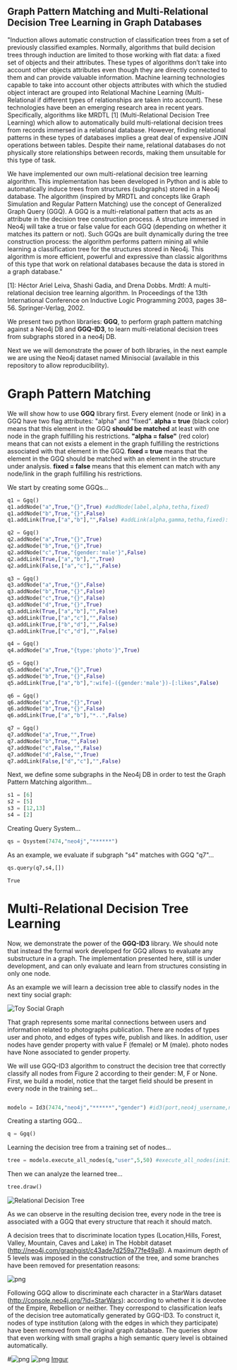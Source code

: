 ## Graph Pattern Matching and Multi-Relational Decision Tree Learning in Graph Databases

"Induction allows automatic construction of classification trees from a set of previously classified examples. Normally, algorithms that build decision trees through induction are limited to those working with flat data: a fixed set of objects and their attributes. These types of algorithms don’t take into account other objects attributes even though they are directly connected to them and can provide valuable information. Machine learning technologies capable to take into account other objects attributes with which the studied object interact are grouped into Relational Machine Learning  (Multi-Relational if different types of relationships are taken into account). These technologies have been an emerging research area in recent years. Specifically, algorithms like MRDTL [1] (Multi-Relational Decision Tree Learning) which allow to automatically build multi-relational decision trees from records immersed in a relational database. However, finding relational patterns in these types of databases implies a great deal of expensive JOIN operations between tables. Despite their name, relational databases do not physically store relationships between records, making them unsuitable for this type of task.
 
We have implemented our own multi-relational decision tree learning algorithm. This implementation has been developed in Python and is able to automatically induce trees from structures (subgraphs) stored in a Neo4j database. The algorithm (inspired by MRDTL and concepts like Graph Simulation and Regular Pattern Matching) use the concept of Generalized Graph Query (GGQ). A GGQ is a multi-relational pattern that acts as an attribute in the decision tree construction process. A structure immersed in Neo4j will take a true or false value for each GGQ (depending on whether it matches its pattern or not). Such GGQs are built dynamically during the tree construction process: the algorithm performs pattern mining all while learning a classification tree for the structures stored in Neo4j. This algorithm is more efficient, powerful and expressive than classic algorithms of this type that work on relational databases because the data is stored in a graph database." 

[1]: Héctor Ariel Leiva, Shashi Gadia, and Drena Dobbs. Mrdtl: A multi-relational decision tree learning algorithm. In Proceedings of the 13th International Conference on Inductive Logic Programming 2003, pages 38–56. Springer-Verlag, 2002.

We present two python libraries: **GGQ**, to perform graph pattern matching against a Neo4j DB and **GGQ-ID3**, to learn multi-relational decision trees from subgraphs stored in a neo4j DB. 

Next we we will demonstrate the power of both libraries, in the next eample we are using the Neo4j dataset named Minisocial (available in this repository to allow reproducibility). 

# Graph Pattern Matching

We will show how to use **GGQ** library first. Every element (node or link) in a GGQ have two flag attributes: "alpha" and "fixed". **alpha = true** (black color) means that this element in the GGQ **should be matched** at least with one node in the graph fulfilling his restrictions. **"alpha = false"** (red color) means that can not exists a element in the graph fulfilling the restrictions associated with that element in the GGQ. **fixed = true** means that the element in the GGQ should be matched with an element in the structure under analysis. **fixed = false** means that this element can match with any node/link in the graph fulfilling his restrictions.

We start by creating some GGQs...


```python
q1 = Ggq()
q1.addNode("a",True,"{}",True) #addNode(label,alpha,tetha,fixed)
q1.addNode("b",True,"{}",False)
q1.addLink(True,["a","b"],"",False) #addLink(alpha,gamma,tetha,fixed):

q2 = Ggq() 
q2.addNode("a",True,"{}",True)
q2.addNode("b",True,"{}",True)
q2.addNode("c",True,"{gender:'male'}",False)
q2.addLink(True,["a","b"],"",True)
q2.addLink(False,["a","c"],"",False)

q3 = Ggq()
q3.addNode("a",True,"{}",False)
q3.addNode("b",True,"{}",False)
q3.addNode("c",True,"{}",False)
q3.addNode("d",True,"{}",True)
q3.addLink(True,["a","b"],"",False)
q3.addLink(True,["a","c"],"",False)
q3.addLink(True,["b","d"],"",False)
q3.addLink(True,["c","d"],"",False)

q4 = Ggq()
q4.addNode("a",True,"{type:'photo'}",True)

q5 = Ggq()
q5.addNode("a",True,"{}",True)
q5.addNode("b",True,"{}",False)
q5.addLink(True,["a","b"],":wife]-({gender:'male'})-[:likes",False)

q6 = Ggq()
q6.addNode("a",True,"{}",True)
q6.addNode("b",True,"{}",False)
q6.addLink(True,["a","b"],"*..",False)

q7 = Ggq()
q7.addNode("a",True,"",True)
q7.addNode("b",True,"",False)
q7.addNode("c",False,"",False)
q7.addNode("d",False,"",True)
q7.addLink(False,["d","c"],"",False)
```

Next, we define some subgraphs in the Neo4j DB in order to test the Graph Pattern Matching algorithm...


```python
s1 = [6]
s2 = [5]
s3 = [12,13]
s4 = [2]
```

Creating Query System...


```python
qs = Qsystem(7474,"neo4j","******")
```

As an example, we evaluate if subgraph "s4" matches with GGQ "q7"...


```python
qs.query(q7,s4,[])
```

    True

# Multi-Relational Decision Tree Learning

Now, we demonstrate the power of the **GGQ-ID3** library. We should note that instead the formal work developed for GGQ allows to evaluate any substructure in a graph. The implementation presented here, still is under development, and can only evaluate and learn from structures consisting in only one node. 

As an example we will learn a decission tree able to classify nodes in the next tiny social graph:

![Toy Social Graph](https://preview.ibb.co/dQMut0/grafo1.png)

That graph represents some marital connections between users and information related to photographs publication. There are nodes of types user and photo, and edges of types wife, publish and likes. In addition, user nodes have gender property with value F (female) or M (male). photo nodes have None associated to gender property.

We will use GGQ-ID3 algorithm to construct the decision tree that correctly classify all nodes from Figure 2 according to their gender: M, F or None. First, we build a model, notice that the target field should be present in every node in the training set...

```python

modelo = Id3(7474,"neo4j","******","gender") #id3(port,neo4j_username,neo4j_password,target_field)
```

Creating a starting GGQ...


```python
q = Ggq()
```

Learning the decision tree from a training set of nodes...


```python
tree = modelo.execute_all_nodes(q,"user",5,50) #execute_all_nodes(initial ggq, type node, max tree depth, max nodes)
```

Then we can analyze the learned tree...


```python
tree.draw()
```

![Relational Decision Tree](https://preview.ibb.co/kOpdmL/social1.png)


As we can observe in the resulting decision tree, every node in the tree is associated with a GGQ that every structure that reach it should match.

A decision trees that to discriminate location types (Location,Hills, Forest, Valley, Mountain, Caves and Lake) in The Hobbit dataset (http://neo4j.com/graphgist/c43ade7d259a77fe49a8). A maximum depth of 5 levels was imposed in the construction of the tree, and some branches have been removed for presentation reasons:

![png](https://preview.ibb.co/nmqZRL/hobbit-tree-location-final.png)

Following GGQ allow to discriminate each character in a StarWars dataset (http://console.neo4j.org/?id=StarWars): according to whether it is devotee of the Empire, Rebellion or neither. They correspond to classification leafs of the decision tree automatically generated by GGQ-ID3. To construct it, nodes of type institution (along with the edges in which they participate) have been removed from the original graph database. The queries show that even working with small graphs a high semantic query level is obtained automatically.

#![png](https://s2.postimg.org/lxhg23vah/starwars-side.jpg)
![png](https://imgur.com/a/vfa8qSr)
[Imgur](https://i.imgur.com/77vmd3y.jpg)


